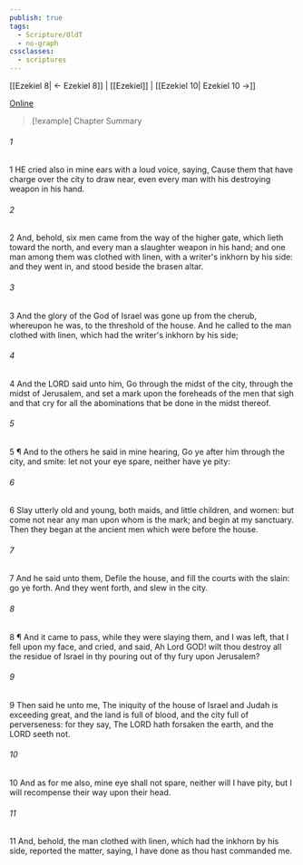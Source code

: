 ```yaml
---
publish: true
tags:
  - Scripture/OldT
  - no-graph
cssclasses:
  - scriptures
---
```

[[Ezekiel 8| ← Ezekiel 8]] | [[Ezekiel]] | [[Ezekiel 10| Ezekiel 10 →]]

[Online](https://churchofjesuschrist.org/study/scriptures/ot/ezek/9?lang=eng)

>[!example] Chapter Summary
>
###### 1
1 HE cried also in mine ears with a loud voice, saying, Cause them that have charge over the city to draw near, even every man with his destroying weapon in his hand.
###### 2
2 And, behold, six men came from the way of the higher gate, which lieth toward the north, and every man a slaughter weapon in his hand; and one man among them was clothed with linen, with a writer's inkhorn by his side: and they went in, and stood beside the brasen altar.
###### 3
3 And the glory of the God of Israel was gone up from the cherub, whereupon he was, to the threshold of the house.  And he called to the man clothed with linen, which had the writer's inkhorn by his side;
###### 4
4 And the LORD said unto him, Go through the midst of the city, through the midst of Jerusalem, and set a mark upon the foreheads of the men that sigh and that cry for all the abominations that be done in the midst thereof.
###### 5
5 ¶ And to the others he said in mine hearing, Go ye after him through the city, and smite: let not your eye spare, neither have ye pity:
###### 6
6 Slay utterly old and young, both maids, and little children, and women: but come not near any man upon whom is the mark; and begin at my sanctuary.  Then they began at the ancient men which were before the house.
###### 7
7 And he said unto them, Defile the house, and fill the courts with the slain: go ye forth.  And they went forth, and slew in the city.
###### 8
8 ¶ And it came to pass, while they were slaying them, and I was left, that I fell upon my face, and cried, and said, Ah Lord GOD! wilt thou destroy all the residue of Israel in thy pouring out of thy fury upon Jerusalem?
###### 9
9 Then said he unto me, The iniquity of the house of Israel and Judah is exceeding great, and the land is full of blood, and the city full of perverseness: for they say, The LORD hath forsaken the earth, and the LORD seeth not.
###### 10
10 And as for me also, mine eye shall not spare, neither will I have pity, but I will recompense their way upon their head.
###### 11
11 And, behold, the man clothed with linen, which had the inkhorn by his side, reported the matter, saying, I have done as thou hast commanded me.



